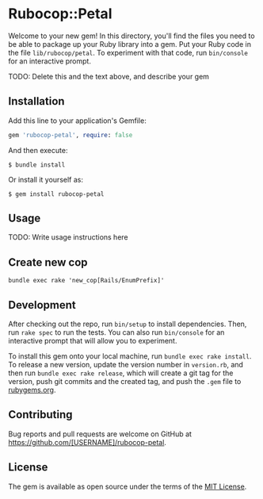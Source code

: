 # Rubocop::Petal

Welcome to your new gem! In this directory, you'll find the files you need to be able to package up your Ruby library into a gem. Put your Ruby code in the file `lib/rubocop/petal`. To experiment with that code, run `bin/console` for an interactive prompt.

TODO: Delete this and the text above, and describe your gem

## Installation

Add this line to your application's Gemfile:

```ruby
gem 'rubocop-petal', require: false
```

And then execute:

    $ bundle install

Or install it yourself as:

    $ gem install rubocop-petal

## Usage

TODO: Write usage instructions here

## Create new cop

```shell
bundle exec rake 'new_cop[Rails/EnumPrefix]'
```

## Development

After checking out the repo, run `bin/setup` to install dependencies. Then, run `rake spec` to run the tests. You can also run `bin/console` for an interactive prompt that will allow you to experiment.

To install this gem onto your local machine, run `bundle exec rake install`. To release a new version, update the version number in `version.rb`, and then run `bundle exec rake release`, which will create a git tag for the version, push git commits and the created tag, and push the `.gem` file to [rubygems.org](https://rubygems.org).

## Contributing

Bug reports and pull requests are welcome on GitHub at https://github.com/[USERNAME]/rubocop-petal.

## License

The gem is available as open source under the terms of the [MIT License](https://opensource.org/licenses/MIT).
